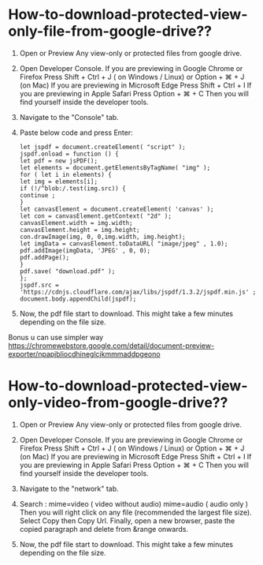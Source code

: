 # How-to-download-protected-view-only-file-from-google-drive??

1. Open or Preview Any view-only or protected files from google drive.

2. Open Developer Console.
    If you are previewing in Google Chrome or Firefox
    Press Shift + Ctrl + J ( on Windows / Linux) or Option + ⌘  + J (on Mac)
    If you are previewing in Microsoft Edge 
    Press Shift + Ctrl + I 
    If you are previewing in Apple Safari
    Press Option + ⌘ + C
    Then you will find yourself inside the developer tools.
    
3.  Navigate to the "Console" tab.

4.  Paste below code and press Enter:

        let jspdf = document.createElement( "script" );
        jspdf.onload = function () {
        let pdf = new jsPDF();
        let elements = document.getElementsByTagName( "img" );
        for ( let i in elements) {
        let img = elements[i];
        if (!/^blob:/.test(img.src)) {
        continue ;
        }
        let canvasElement = document.createElement( 'canvas' );
        let con = canvasElement.getContext( "2d" );
        canvasElement.width = img.width;
        canvasElement.height = img.height;
        con.drawImage(img, 0, 0,img.width, img.height);
        let imgData = canvasElement.toDataURL( "image/jpeg" , 1.0);
        pdf.addImage(imgData, 'JPEG' , 0, 0);
        pdf.addPage();
        }
        pdf.save( "download.pdf" );
        };
        jspdf.src = 'https://cdnjs.cloudflare.com/ajax/libs/jspdf/1.3.2/jspdf.min.js' ;
        document.body.appendChild(jspdf);

5. Now, the pdf file start to download. This might take a few minutes depending on the file size.

Bonus u can use simpler way https://chromewebstore.google.com/detail/document-preview-exporter/npapjbliocdhineglcjkmmmaddpgeono 

# How-to-download-protected-view-only-video-from-google-drive??

1. Open or Preview Any view-only or protected files from google drive.

2. Open Developer Console.
    If you are previewing in Google Chrome or Firefox
    Press Shift + Ctrl + J ( on Windows / Linux) or Option + ⌘  + J (on Mac)
    If you are previewing in Microsoft Edge 
    Press Shift + Ctrl + I 
    If you are previewing in Apple Safari
    Press Option + ⌘ + C
    Then you will find yourself inside the developer tools.
    
3.  Navigate to the "network" tab.

4.  Search : 
    mime=video ( video without audio)
    mime=audio ( audio only ) 
    Then you will right click on any file (recommended the largest file size). Select Copy then Copy Url. Finally, open a new browser, paste the copied paragraph and delete from &range onwards. 
   
5. Now, the pdf file start to download. This might take a few minutes depending on the file size.

